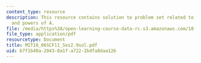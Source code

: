 ```yaml
---
content_type: resource
description: This resource contains solution to problem set related to diagonalization
  and powers of A.
file: /media/https%3A/open-learning-course-data-rc.s3.amazonaws.com/18-06sc-linear-algebra-fall-2011/b7f1b40a20430a1fa7222bdfa8daa126_MIT18_06SCF11_Ses2.9sol.pdf
file_type: application/pdf
resourcetype: Document
title: MIT18_06SCF11_Ses2.9sol.pdf
uid: b7f1b40a-2043-0a1f-a722-2bdfa8daa126
---
```

